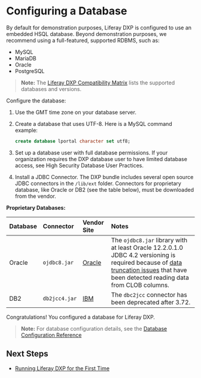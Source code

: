 # Configuring a Database

By default for demonstration purposes, Liferay DXP is configured to use an embedded HSQL database. Beyond demonstration purposes, we recommend using a full-featured, supported RDBMS, such as:

* MySQL
* MariaDB
* Oracle
* PostgreSQL

> **Note:** The [Liferay DXP Compatibility Matrix](https://web.liferay.com/documents/14/21598941/Liferay+DXP+7.2+Compatibility+Matrix/b6e0f064-db31-49b4-8317-a29d1d76abf7) lists the supported databases and versions.

<!-- TODO Update the matrix link to the 7.3 matrix, when it's published - jhinkey -->

Configure the database:

1. Use the GMT time zone on your database server.

1. Create a database that uses UTF-8. Here is a MySQL command example:

    ```sql
    create database lportal character set utf8;
    ```

1. Set up a database user with full database permissions. If your organization requires the DXP database user to have limited database access, see High Security Database User Practices.

1. Install a JDBC Connector. The DXP bundle includes several open source JDBC connectors in the `/lib/ext` folder. Connectors for proprietary database, like Oracle or DB2 (see the table below), must be downloaded from the vendor.

**Proprietary Databases:**

| Database | Connector | Vendor Site | Notes |
| :------- | :-------- | :---------- | :---- |
| Oracle | `ojdbc8.jar` | [Oracle](https://www.oracle.com/index.html) | The `ojdbc8.jar` library with at least Oracle 12.2.0.1.0 JDBC 4.2 versioning is required because of [data truncation issues](https://issues.liferay.com/browse/LPS-79229) that have been detected reading data from CLOB columns. |
| DB2 | `db2jcc4.jar` | [IBM](https://www.ibm.com/) |  The `dbc2jcc` connector has been deprecated after 3.72. |

Congratulations! You configured a database for Liferay DXP.

> **Note:** For database configuration details, see the [Database Configuration Reference](../14-reference/database-configurations.md)

## Next Steps

* [Running Liferay DXP for the First Time](./running-liferay-dxp-for-the-first-time.md)

